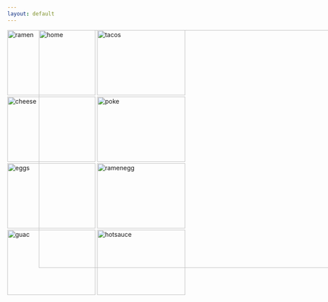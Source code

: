 ```yaml
---
layout: default
---
```



<img id ="home" src="{{site.baseurl}}/assets/images/home.png" alt="home" style="width:900px;height:543px;">

<style>
    #home{
        position:absolute;
        left: 300px;
    }
</style>
<img src="{{site.baseurl}}/assets/images/ramen.png" alt="ramen" style="width:201px;height:149px;">
<img src="{{site.baseurl}}/assets/images/tacos.png" alt="tacos" style="width:201px;height:149px;">
<img src="{{site.baseurl}}/assets/images/cheese.png" alt="cheese" style="width:201px;height:149px;">
<img src="{{site.baseurl}}/assets/images/poke.png" alt="poke" style="width:201px;height:149px;">
<img src="{{site.baseurl}}/assets/images/eggs.png" alt="eggs" style="width:201px;height:149px;">
<img src="{{site.baseurl}}/assets/images/ramenegg.png" alt="ramenegg" style="width:201px;height:149px;">
<img src="{{site.baseurl}}/assets/images/guac.png" alt="guac" style="width:201px;height:149px;">
<img src="{{site.baseurl}}/assets/images/hotsauce.png" alt="hotsauce" style="width:201px;height:149px;">





<!-- <img width="870" alt="Screen Shot 2023-01-31 at 9 19 02 AM" src="https://user-images.githubusercontent.com/89223922/215835166-275b2293-0349-45d2-a098-f2c54d06ed07.png"> -->


